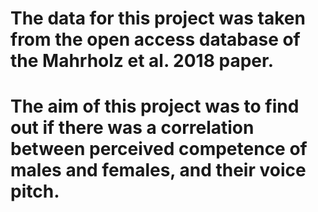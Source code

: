 # The data for this project was taken from the open access database of the Mahrholz et al. 2018 paper.
# The aim of this project was to find out if there was a correlation between perceived competence of males and females, and their voice pitch.
